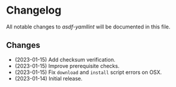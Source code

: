 # Changelog

All notable changes to _asdf-yamllint_ will be documented in this file.

## Changes

- (2023-01-15) Add checksum verification.
- (2023-01-15) Improve prerequisite checks.
- (2023-01-15) Fix `download` and `install` script errors on OSX.
- (2023-01-14) Initial release.
